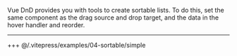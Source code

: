 Vue DnD provides you with tools to create sortable lists. To do this, set the same component as the drag source and drop target, and the data in the hover handler and reorder.

---

+++ @/.vitepress/examples/04-sortable/simple
